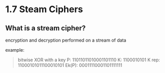 # 1.7 Steam Ciphers

## What is a stream cipher?
encryption and decryption performed on a stream of data

example: 
> bitwise XOR with a key
> P:     11011011010001101110
> K:     1100010101
> K rep: 11000101011100010101
> Ek(P): 00011110001101111111


